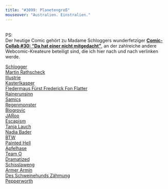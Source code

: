 ```yaml
---
title: "#3099: Planetengroß"
mouseover: "Australien. Einstralien."
---
```

<p><br /> PS:<br /> Der heutige Comic gehört zu Madame Schloggers wunderfetziger <a href="http://schlogger.de/wordpress/"><strong>Comic-Collab #30: “Da hat einer nicht mitgedacht”</strong></a>, an der zahlreiche andere Webcomic-Kreateure beteiligt sind, die ich hier nach und nach verlinken werde.</p><p><a href="http://schlogger.de/wordpress/comic-collab-30/" target="_blank">Schlogger</a><br /><a href="http://www.crabcards.de/?p=3099" target="_blank">Martin Rathscheck</a><br /><a href="http://www.illustrie.com/comics/comic-collab-vasmers-premiere/" target="_blank">Illustrie</a><br /><a href="http://kasterlkasper.de/2014/03/da-hat-einer-nicht-mitgedacht/" target="_blank">Kasterlkasper</a><br /><a href="http://www.fonflatter.de/2014/03/15/3099-planetengross/" target="_blank">Fledermaus Fürst Frederick Fon Flatter</a><br /><a href="http://rainerunsinn.blogspot.de/2014/03/da-hat-einer-nicht-mitgedacht.html" target="_blank">Rainerunsinn</a><br /><a href="http://samics.tumblr.com/post/79596651491" target="_blank">Samics</a><br /><a href="http://www.regenmonster.de/2014/03/comic-collab-nr-30-da-hat-einer-nicht.html" target="_blank">Regenmonster</a><br /><a href="http://www.blogrovic.blogspot.de/2014/03/comic-collab-30-da-hat-einer-nicht.html" target="_blank">Blogrovic</a><br /><a href="http://nichts-halbes-und-nichts-ganzes.blogspot.de/2014/03/comiccollab-30-da-hat-einer-nicht.html" target="_blank">JARoo</a><br /><a href="http://escapism-comics.com/comic/didnt-really-think/" target="_blank">Escapism</a><br /><a href="http://www.tanjalauch.com/2014/03/15/comic-collab-da-hat-eine-r-nicht-mitgedacht/" target="_blank">Tanja Lauch</a><br /><a href="http://nadiabader.blogspot.ch/2014/03/comic-collab-030-da-hat-einer-nicht.html" target="_blank">Nadia Bader</a><br /><a href="http://btw-comic.de/2014/03/15/nicht-mitgelacht/" target="_blank">BTW</a><br /><a href="http://paintedhell.de/blag2/?p=2372" target="_blank">Painted Hell</a><br /><a href="http://apfelhase.de/post/79643406425/comic-collab-im-maerz-da-hat-einer-nicht" target="_blank">Apfelhase</a><br /><a href="http://teamocomics.wordpress.com/category/comic-collab/" target="_blank">Team O</a><br /><a href="http://www.dramatized.de/comic/packung-vs-inhalt/" target="_blank">Dramatized</a><br /><a href="http://www.schisslaweng.net/klug-mitgedacht/" target="_blank">Schisslaweng</a><br /><a href="http://armerarmin.wordpress.com/2014/03/15/comic-collab-029-da-hat-einer-nicht-mitgedacht/" target="_blank">Armer Armin</a><br /><a href="http://des-schweinehunds-zaehmung.blogspot.de/2014/03/comic-collab-30-da-hat-einer-nicht.html" target="_blank">Des Schweinehunds Zähmung</a><br /><a href="http://pepperworth.blogspot.de/2014/03/comic-collab-da-hat-einer-nicht.html" target="_blank">Pepperworth</a></p>

